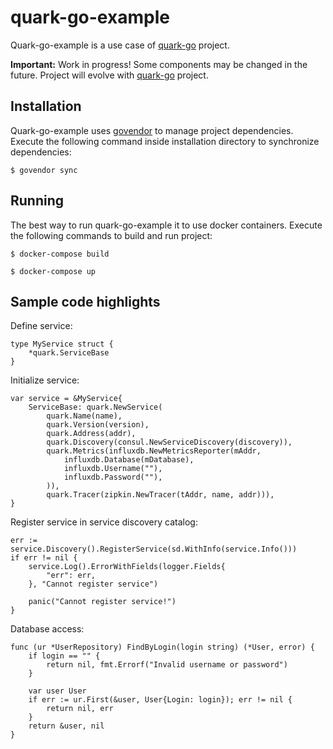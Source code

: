 # quark-go-example

Quark-go-example is a use case of [quark-go](https://github.com/gkarlik/quark-go) project.

**Important:** Work in progress! Some components may be changed in the future. Project will evolve with [quark-go](http://github.com/gkarlik/quark-go) project.

## Installation

Quark-go-example uses [govendor](https://github.com/kardianos/govendor) to manage project dependencies. Execute the following command inside installation directory to synchronize dependencies:

`$ govendor sync`

## Running

The best way to run quark-go-example it to use docker containers. Execute the following commands to build and run project:

`$ docker-compose build`

`$ docker-compose up`

## Sample code highlights

Define service:

```
type MyService struct {
    *quark.ServiceBase
}
```

Initialize service:

```
var service = &MyService{
    ServiceBase: quark.NewService(
        quark.Name(name),
        quark.Version(version),
        quark.Address(addr),
        quark.Discovery(consul.NewServiceDiscovery(discovery)),
        quark.Metrics(influxdb.NewMetricsReporter(mAddr,
            influxdb.Database(mDatabase),
            influxdb.Username(""),
            influxdb.Password(""),
        )),
        quark.Tracer(zipkin.NewTracer(tAddr, name, addr))),
}
```

Register service in service discovery catalog:

```
err := service.Discovery().RegisterService(sd.WithInfo(service.Info()))
if err != nil {
    service.Log().ErrorWithFields(logger.Fields{
        "err": err,
    }, "Cannot register service")

    panic("Cannot register service!")
}
```

Database access:

```
func (ur *UserRepository) FindByLogin(login string) (*User, error) {
	if login == "" {
		return nil, fmt.Errorf("Invalid username or password")
	}

	var user User
	if err := ur.First(&user, User{Login: login}); err != nil {
		return nil, err
	}
	return &user, nil
}
```